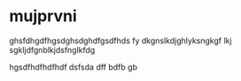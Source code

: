 # mujprvni
ghsfdhgdfhgsdghsdghdfgsdfhds
fy dkgnslkdjghlyksngkgf lkj sgkljdfgnblkjdsfnglkfdg
 
 hgsdfhdfhdfhdf
dsfsda dff  bdfb gb
